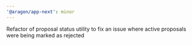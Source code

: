 ```yaml
---
'@aragon/app-next': minor
---
```


Refactor of proposal status utility to fix an issue where active proposals were being marked as rejected
